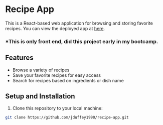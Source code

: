 # Recipe App

This is a React-based web application for browsing and storing favorite recipes. You can view the deployed app at [here](https://recipe-app-indol.vercel.app/).

### *This is only front end, did this project early in my bootcamp.

## Features

- Browse a variety of recipes
- Save your favorite recipes for easy access
- Search for recipes based on ingredients or dish name

## Setup and Installation

1. Clone this repository to your local machine:

```bash
git clone https://github.com/jduffey1990/recipe-app.git


